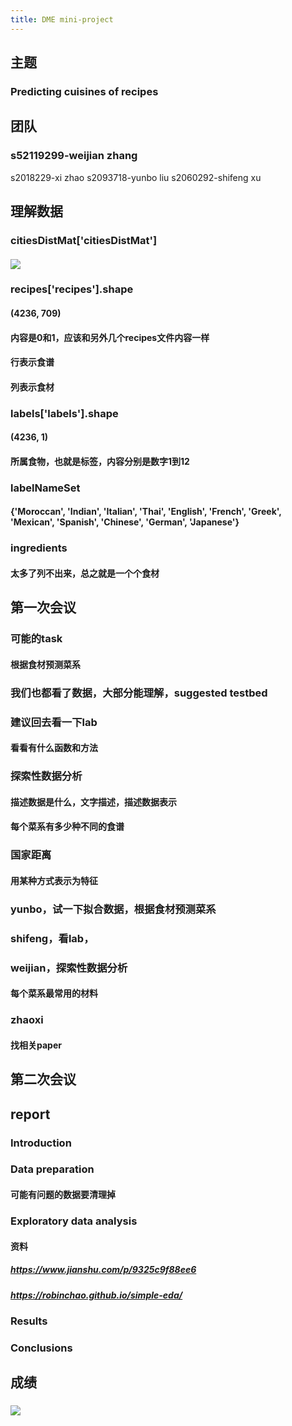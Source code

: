 ```yaml
---
title: DME mini-project
---
```


## 主题
### Predicting cuisines of recipes
## 团队
### s52119299-weijian zhang
 s2018229-xi zhao
 s2093718-yunbo liu
 s2060292-shifeng xu
## 理解数据
### citiesDistMat['citiesDistMat']
#### ![](https://gitee.com/zhang-weijian-97/pic-go-bed/raw/master/assets/20210316220014.png)
### recipes['recipes'].shape
#### (4236, 709)
#### 内容是0和1，应该和另外几个recipes文件内容一样
#### 行表示食谱
#### 列表示食材
### labels['labels'].shape
#### (4236, 1)
#### 所属食物，也就是标签，内容分别是数字1到12
### labelNameSet
#### {'Moroccan', 'Indian', 'Italian', 'Thai', 'English', 'French', 'Greek', 'Mexican', 'Spanish', 'Chinese', 'German', 'Japanese'}
### ingredients
#### 太多了列不出来，总之就是一个个食材
## 第一次会议
### 可能的task
#### 根据食材预测菜系
### 我们也都看了数据，大部分能理解，suggested testbed
### 建议回去看一下lab
#### 看看有什么函数和方法
### 探索性数据分析
#### 描述数据是什么，文字描述，描述数据表示
#### 每个菜系有多少种不同的食谱
### 国家距离
#### 用某种方式表示为特征
### yunbo，试一下拟合数据，根据食材预测菜系
### shifeng，看lab，
### weijian，探索性数据分析
#### 每个菜系最常用的材料
### zhaoxi
#### 找相关paper
## 第二次会议
###
## report
### Introduction
### Data preparation
#### 可能有问题的数据要清理掉
### Exploratory data analysis
#### 资料
##### https://www.jianshu.com/p/9325c9f88ee6
##### https://robinchao.github.io/simple-eda/
### Results
####
### Conclusions
####
## 成绩
### ![](https://gitee.com/zhang-weijian-97/pic-go-bed/raw/master/assets/20210519183115.png)
###
